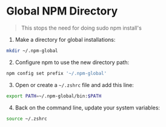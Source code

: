 # Global NPM Directory

> This stops the need for doing sudo npm install's

1. Make a directory for global installations:

```bash
mkdir ~/.npm-global
```

2. Configure npm to use the new directory path:

```bash
npm config set prefix '~/.npm-global'
```

3. Open or create a `~/.zshrc` file and add this line:

```bash
export PATH=~/.npm-global/bin:$PATH
```

4. Back on the command line, update your system variables:

```bash
source ~/.zshrc
```

